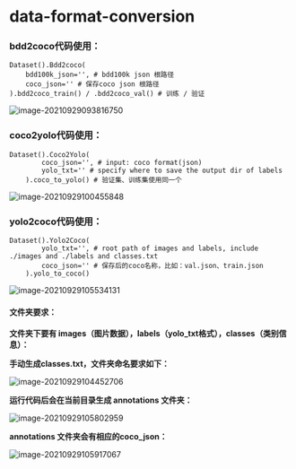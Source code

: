 # data-format-conversion
### bdd2coco代码使用：

```
Dataset().Bdd2coco(
	bdd100k_json='', # bdd100k json 根路径
	coco_json='' # 保存coco json 根路径
).bdd2coco_train() / .bdd2coco_val() # 训练 / 验证
```

![image-20210929093816750](C:\Users\86185\AppData\Roaming\Typora\typora-user-images\image-20210929093816750.png)

### coco2yolo代码使用：

```
Dataset().Coco2Yolo(
        coco_json='', # input: coco format(json)
        yolo_txt='' # specify where to save the output dir of labels
    ).coco_to_yolo() # 验证集、训练集使用同一个

```

![image-20210929100455848](C:\Users\86185\AppData\Roaming\Typora\typora-user-images\image-20210929100455848.png)

### yolo2coco代码使用：

```
Dataset().Yolo2Coco(
        yolo_txt='', # root path of images and labels, include ./images and ./labels and classes.txt
        coco_json='' # 保存后的coco名称，比如：val.json、train.json
    ).yolo_to_coco()
```

![image-20210929105534131](C:\Users\86185\AppData\Roaming\Typora\typora-user-images\image-20210929105534131.png)

#### 文件夹要求：

**文件夹下要有 images（图片数据），labels（yolo_txt格式），classes（类别信息）：**

**手动生成classes.txt，文件夹命名要求如下：**

![image-20210929104452706](C:\Users\86185\AppData\Roaming\Typora\typora-user-images\image-20210929104452706.png)



**运行代码后会在当前目录生成 annotations 文件夹：**

![image-20210929105802959](C:\Users\86185\AppData\Roaming\Typora\typora-user-images\image-20210929105802959.png)



**annotations 文件夹会有相应的coco_json：**

![image-20210929105917067](C:\Users\86185\AppData\Roaming\Typora\typora-user-images\image-20210929105917067.png)











































